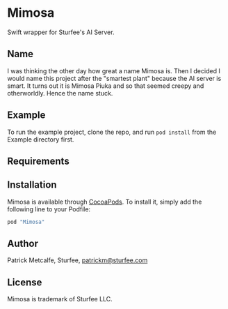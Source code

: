 # Mimosa

Swift wrapper for Sturfee's AI Server.

## Name
I was thinking the other day how great a name Mimosa is. Then I decided
I would name this project after the "smartest plant" because the AI server is
smart. It turns out it is Mimosa Piuka and so that seemed creepy and otherworldly. Hence the name stuck.

## Example

To run the example project, clone the repo, and run `pod install` from the Example directory first.

## Requirements

## Installation

Mimosa is available through [CocoaPods](http://cocoapods.org). To install
it, simply add the following line to your Podfile:

```ruby
pod "Mimosa"
```

## Author

Patrick Metcalfe, Sturfee, patrickm@sturfee.com

## License

Mimosa is trademark of Sturfee LLC.
